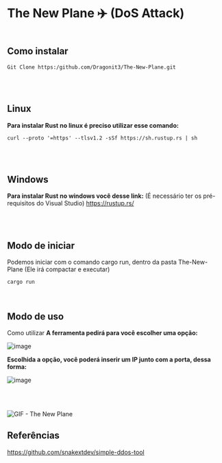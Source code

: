 # The New Plane ✈️ (DoS Attack)

<div align="center">
<img src="![imagem_da_ferramenta (2)](https://github.com/Dragonit3/The-New-Plane/assets/123481273/b56e5e41-a9fb-4fcc-9544-af51c2d3a785)" width="0px" />
</div>


## Como instalar 
```
Git Clone https:/github.com/Dragonit3/The-New-Plane.git
```

<br/> 
<br/> 


## Linux
**Para instalar Rust no linux é preciso utilizar esse comando:** 
```
curl --proto '=https' --tlsv1.2 -sSf https://sh.rustup.rs | sh
```
<br/> 
<br/> 

## Windows
**Para instalar Rust no windows você desse link:** (É necessário ter os pré-requisitos do Visual Studio) https://rustup.rs/ 


<br/> 
<br/> 


## Modo de iniciar
Podemos iniciar com o comando cargo run, dentro da pasta The-New-Plane (Ele irá compactar e executar)
```
cargo run
```

<br/> 

## Modo de uso

Como utilizar
**A ferramenta pedirá para você escolher uma opção:**

![image](https://github.com/Dragonit3/The-New-Plane/assets/123481273/9a9d8576-2dee-409e-8e00-cf7beab96b3a)

**Escolhida a opção, você poderá inserir um IP junto com a porta, dessa forma:**

![image](https://github.com/Dragonit3/The-New-Plane/assets/123481273/c3867460-8d98-401f-891a-107461bcba3a)

<br/> 
<br/> 

![GIF - The New Plane](https://github.com/Dragonit3/The-New-Plane/assets/160602980/3952825f-2be4-4521-8eac-71dce7dfba2d)

## Referências
https://github.com/snakextdev/simple-ddos-tool 

